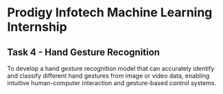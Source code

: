 # Prodigy Infotech Machine Learning Internship

## Task 4 - Hand Gesture Recognition

To develop a hand gesture recognition model that can accurately identify and classify different hand gestures from image or video data, enabling intuitive human-computer interaction and gesture-based control systems. 
  
